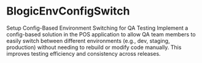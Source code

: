 # BlogicEnvConfigSwitch
Setup Config-Based Environment Switching for QA Testing
Implement a config-based solution in the POS application to allow QA team members to easily switch between different environments (e.g., dev, staging, production)
without needing to rebuild or modify code manually. This improves testing efficiency and consistency across releases.
